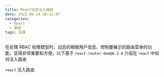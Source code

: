 ```yaml
---
title: React动态注入路由
date: 2022-06-14 10:12:47
categories:
  - React
  - 路由
tags: 实践
---
```


在处理 RBAC 权限模型时，动态的根据用户信息，控制要展示的路由菜单的功能，显得非常重要和方便。以下基于 `react-router-dom@6.3.0` 介绍在 `react` 中如何注入路由

<!-- more -->

`react` 注入路由
